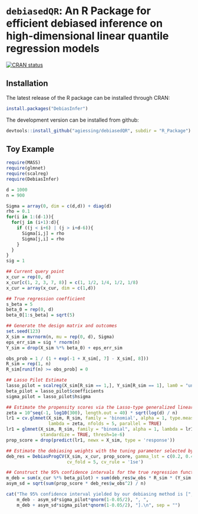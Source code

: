 # ``debiasedQR``: An R Package for efficient debiased inference on high-dimensional linear quantile regression models

<!-- badges: start -->
[![CRAN status](https://www.r-pkg.org/badges/version/DebiasInfer)](https://CRAN.R-project.org/package=DebiasInfer)
<!-- badges: end -->

## Installation

The latest release of the R package can be installed through CRAN:

```R
install.packages("DebiasInfer")
```

The development version can be installed from github:

```R
devtools::install_github("agiessing/debiasedQR", subdir = "R_Package")
```

## Toy Example

```R
require(MASS)
require(glmnet)
require(scalreg)
require(DebiasInfer)

d = 1000
n = 900

Sigma = array(0, dim = c(d,d)) + diag(d)
rho = 0.1
for(i in 1:(d-1)){
  for(j in (i+1):d){
    if ((j < i+6) | (j > i+d-6)){
      Sigma[i,j] = rho
      Sigma[j,i] = rho
    }
  }
}
sig = 1

## Current query point
x_cur = rep(0, d)
x_cur[c(1, 2, 3, 7, 8)] = c(1, 1/2, 1/4, 1/2, 1/8)
x_cur = array(x_cur, dim = c(1,d))

## True regression coefficient
s_beta = 5
beta_0 = rep(0, d)
beta_0[1:s_beta] = sqrt(5)

## Generate the design matrix and outcomes
set.seed(123)
X_sim = mvrnorm(n, mu = rep(0, d), Sigma)
eps_err_sim = sig * rnorm(n)
Y_sim = drop(X_sim %*% beta_0) + eps_err_sim

obs_prob = 1 / (1 + exp(-1 + X_sim[, 7] - X_sim[, 8]))
R_sim = rep(1, n)
R_sim[runif(n) >= obs_prob] = 0

## Lasso Pilot Estimate
lasso_pilot = scalreg(X_sim[R_sim == 1,], Y_sim[R_sim == 1], lam0 = "univ", LSE = FALSE)
beta_pilot = lasso_pilot$coefficients
sigma_pilot = lasso_pilot$hsigma

## Estimate the propensity scores via the Lasso-type generalized linear model with cross-validations
zeta = 10^seq(-1, log10(300), length.out = 40) * sqrt(log(d) / n)
lr1 = cv.glmnet(X_sim, R_sim, family = 'binomial', alpha = 1, type.measure = 'deviance', 
                lambda = zeta, nfolds = 5, parallel = TRUE)
lr1 = glmnet(X_sim, R_sim, family = "binomial", alpha = 1, lambda = lr1$lambda.min, 
             standardize = TRUE, thresh=1e-6)
prop_score = drop(predict(lr1, newx = X_sim, type = 'response'))

## Estimate the debiasing weights with the tuning parameter selected by cross-validations
deb_res = DebiasProgCV(X_sim, x_cur, prop_score, gamma_lst = c(0.2, 0.4, 0.6, 1),
                       cv_fold = 5, cv_rule = '1se')

## Construct the 95% confidence intervals for the true regression function
m_deb = sum(x_cur %*% beta_pilot) + sum(deb_res$w_obs * R_sim * (Y_sim - X_sim %*% beta_pilot)) / sqrt(n)
asym_sd = sqrt(sum(prop_score * deb_res$w_obs^2) / n)

cat("The 95% confidence interval yielded by our debiasing method is [",
    m_deb - asym_sd*sigma_pilot*qnorm(1-0.05/2), ", ",
    m_deb + asym_sd*sigma_pilot*qnorm(1-0.05/2), "].\n", sep = "")
```


